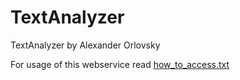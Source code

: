 # TextAnalyzer
TextAnalyzer by Alexander Orlovsky

For usage of this webservice read <a href="https://github.com/orlovskyjavaprofi/TextAnalyzer/blob/main/how_to_access.txt">how_to_access.txt</a>
